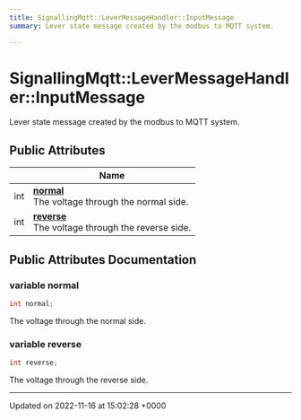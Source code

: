 ```yaml
---
title: SignallingMqtt::LeverMessageHandler::InputMessage
summary: Lever state message created by the modbus to MQTT system. 

---
```


# SignallingMqtt::LeverMessageHandler::InputMessage



Lever state message created by the modbus to MQTT system. 

## Public Attributes

|                | Name           |
| -------------- | -------------- |
| int | **[normal](/SignallingSystem-doc/vb/Classes/classSignallingMqtt_1_1LeverMessageHandler_1_1InputMessage/#variable-normal)** <br>The voltage through the normal side.  |
| int | **[reverse](/SignallingSystem-doc/vb/Classes/classSignallingMqtt_1_1LeverMessageHandler_1_1InputMessage/#variable-reverse)** <br>The voltage through the reverse side.  |

## Public Attributes Documentation

### variable normal

```csharp
int normal;
```

The voltage through the normal side. 

### variable reverse

```csharp
int reverse;
```

The voltage through the reverse side. 

-------------------------------

Updated on 2022-11-16 at 15:02:28 +0000
